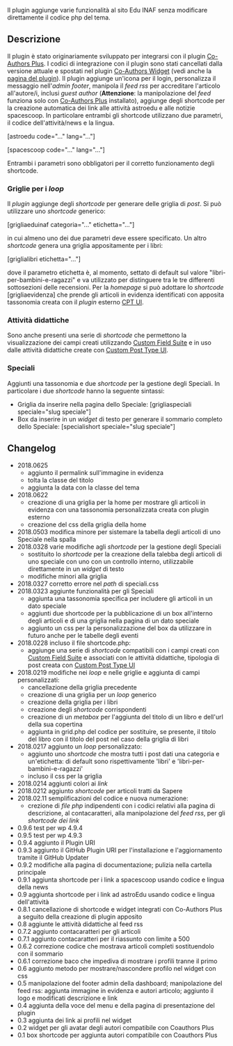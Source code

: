 Il plugin aggiunge varie funzionalità al sito Edu INAF senza modificare direttamente il codice php del tema.

## Descrizione

Il plugin è stato originariamente sviluppato per integrarsi con il plugin [Co-Authors Plus](https://wordpress.org/plugins/co-authors-plus/). I codici di integrazione con il plugin sono stati cancellati dalla versione attuale e spostati nel plugin [Co-Authors Widget](https://wordpress.org/plugins/widget-for-co-authors/) (vedi anche la [pagina del plugin](https://ulaulaman.github.io/widget-for-co-authors/)).
Il plugin aggiunge un'icona per il login, personalizza il messaggio nell'*admin footer*, manipola il *feed rss* per accreditare l'articolo all'autore/i, inclusi *guest author* (**Attenzione**: la manipolazione del *feed* funziona solo con [Co-Authors Plus](https://wordpress.org/plugins/co-authors-plus/) installato), aggiunge degli shortcode per la creazione automatica dei link alle attività astroedu e alle notizie spacescoop. In particolare entrambi gli shortcode utilizzano due parametri, il codice dell'attività/news e la lingua.

[astroedu code="..." lang="..."]

[spacescoop code="..." lang="..."]

Entrambi i parametri sono obbligatori per il corretto funzionamento degli shortcode.

### Griglie per i *loop*

Il *plugin* aggiunge degli *shortcode* per generare delle griglia di *post*. Si può utilizzare uno *shortcode* generico:

[grigliaeduinaf categoria="..." etichetta="..."]

in cui almeno uno dei due parametri deve essere specificato.
Un altro *shortcode* genera una griglia appositamente per i libri:

[griglialibri etichetta="..."]

dove il parametro etichetta è, al momento, settato di default sul valore "libri-per-bambini-e-ragazzi" e va utilizzato per distinguere tra le tre differenti sottosezioni delle recensioni.
Per la *homepage* si può adottare lo *shortcode* [grigliaevidenza] che prende gli articoli in evidenza identificati con apposita tassonomia creata con il *plugin* esterno [CPT UI](https://wordpress.org/plugins/custom-post-type-ui/).

### Attività didattiche

Sono anche presenti una serie di *shortcode* che permettono la visualizzazione dei campi creati utilizzando [Custom Field Suite](https://wordpress.org/plugins/custom-field-suite/) e in uso dalle attività didattiche create con [Custom Post Type UI](https://wordpress.org/plugins/custom-post-type-ui/).

### Speciali

Aggiunti una tassonomia e due *shortcode* per la gestione degli Speciali. In particolare i due *shortcode* hanno la seguente sintassi:

* Griglia da inserire nella pagina dello Speciale: [grigliaspeciali speciale="slug speciale"]
* Box da inserire in un *widget* di testo per generare il sommario completo dello Speciale: [specialishort speciale="slug speciale"]

## Changelog
* 2018.0625
  * aggiunto il permalink sull'immagine in evidenza
  * tolta la classe del titolo
  * aggiunta la data con la classe del tema
* 2018.0622
  * creazione di una griglia per la home per mostrare gli articoli in evidenza con una tassonomia personalizzata creata con plugin esterno
  * creazione del css della griglia della home
* 2018.0503 modifica minore per sistemare la tabella degli articoli di uno Speciale nella spalla
* 2018.0328 varie modifiche agli *shortcode* per la gestione degli Speciali
  * sostituito lo *shortcode* per la creazione della talebba degli articoli di uno speciale con uno con un controllo interno, utilizzabile direttamente in un *widget* di testo
  * modifiche minori alla griglia
* 2018.0327 corretto errore nel *path* di speciali.css
* 2018.0323 aggiunte funzionalità per gli Speciali
  * aggiunta una tassonomia specifica per includere gli articoli in un dato speciale
  * aggiunti due shortcode per la pubblicazione di un box all'interno degli articoli e di una griglia nella pagina di un dato speciale
  * aggiunto un css per la personalizzazione del box da utilizzare in futuro anche per le tabelle degli eventi
* 2018.0228 incluso il file shortcode.php:
  * aggiunge una serie di *shortcode* compatibili con i campi creati con [Custom Field Suite](https://wordpress.org/plugins/custom-field-suite/) e associati con le attività didattiche, tipologia di post creata con [Custom Post Type UI](https://wordpress.org/plugins/custom-post-type-ui/)
* 2018.0219 modifiche nei *loop* e nelle griglie e aggiunta di campi personalizzati:
  * cancellazione della griglia precedente
  * creazione di una griglia per un *loop* generico
  * creazione della griglia per i libri
  * creazione degli *shortcode* corrispondenti
  * creazione di un *metabox* per l'aggiunta del titolo di un libro e dell'url della sua copertina
  * aggiunta in grid.php del codice per sostituire, se presente, il titolo del libro con il titolo del post nel caso della griglia di libri
* 2018.0217 aggiunto un *loop* personalizzato:
  * aggiunto uno *shortcode* che mostra tutti i post dati una categoria e un'etichetta: di default sono rispettivamente 'libri' e 'libri-per-bambini-e-ragazzi'
  * incluso il css per la griglia
* 2018.0214 aggiunti colori ai *link*
* 2018.0212 aggiunto *shortcode* per articoli tratti da Sapere
* 2018.02.11 semplificazioni del codice e nuova numerazione:
  * crezione di *file php* indipendenti con i codici relativi alla pagina di descrizione, al contacaratteri, alla manipolazione del *feed rss*, per gli *shortcode dei link*
* 0.9.6 test per wp 4.9.4
* 0.9.5 test per wp 4.9.3
* 0.9.4 aggiunto il Plugin URI
* 0.9.3 aggiunto il GitHub Plugin URI per l'installazione e l'aggiornamento tramite il GitHub Updater
* 0.9.2 modifiche alla pagina di documentazione; pulizia nella cartella principale
* 0.9.1 aggiunta shortcode per i link a spacescoop usando codice e lingua della news
* 0.9 aggiunta shortcode per i link ad astroEdu usando codice e lingua dell'attività
* 0.8.1 cancellazione di shortcode e widget integrati con Co-Authors Plus a seguito della creazione di plugin apposito
* 0.8 aggiunte le attività didattiche al feed rss
* 0.7.2 aggiunto contacaratteri per gli articoli
* 0.7.1 aggiunto contacaratteri per il riassunto con limite a 500
* 0.6.2 correzione codice che mostrava articoli completi sostituendolo con il sommario
* 0.6.1 correzione baco che impediva di mostrare i profili tranne il primo
* 0.6 aggiunto metodo per mostrare/nascondere profilo nel widget con css
* 0.5 manipolazione del footer admin della dashboard; manipolazione del feed rss: aggiunta immagine in evidenza e autori articolo; aggiunto il logo e modificati descrizione e link
* 0.4 aggiunta della voce del menu e della pagina di presentazione del plugin
* 0.3 aggiunta dei link ai profili nel widget
* 0.2 widget per gli avatar degli autori compatibile con Coauthors Plus
* 0.1 box shortcode per aggiunta autori compatibile con Coauthors Plus
